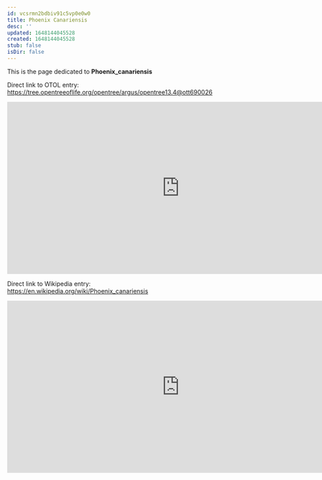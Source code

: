 ```yaml
---
id: vcsrmn2bdbiv91c5vp0e0w0
title: Phoenix Canariensis
desc: ''
updated: 1648144045528
created: 1648144045528
stub: false
isDir: false
---
```

This is the page dedicated to **Phoenix_canariensis**


Direct link to OTOL entry: https://tree.opentreeoflife.org/opentree/argus/opentree13.4@ott690026



<html>
    <body>
    <iframe src="https://tree.opentreeoflife.org/opentree/argus/opentree13.4@ott690026"
    width="800" height="400" frameborder="0" allowfullscreen> </iframe>
    </body>
</html>
    


Direct link to Wikipedia entry: https://en.wikipedia.org/wiki/Phoenix_canariensis



<html>
    <body>
    <iframe src="https://en.wikipedia.org/wiki/Phoenix_canariensis"
    width="800" height="400" frameborder="0" allowfullscreen> </iframe>
    </body>
</html>
    
